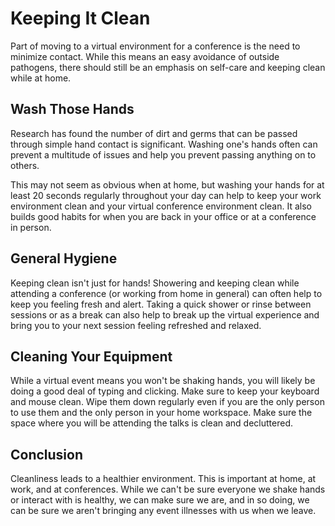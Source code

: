 # Keeping It Clean

Part of moving to a virtual environment for a conference is the need to minimize contact. While this means an easy avoidance of outside pathogens, there should still be an emphasis on self-care and keeping clean while at home.

## Wash Those Hands

Research has found the number of dirt and germs that can be passed through simple hand contact is significant. Washing one's hands often can prevent a multitude of issues and help you prevent passing anything on to others.

This may not seem as obvious when at home, but washing your hands for at least 20 seconds regularly throughout your day can help to keep your work environment clean and your virtual conference environment clean. It also builds good habits for when you are back in your office or at a conference in person.

## General Hygiene

Keeping clean isn't just for hands! Showering and keeping clean while attending a conference (or working from home in general) can often help to keep you feeling fresh and alert. Taking a quick shower or rinse between sessions or as a break can also help to break up the virtual experience and bring you to your next session feeling refreshed and relaxed.

## Cleaning Your Equipment

While a virtual event means you won't be shaking hands, you will likely be doing a good deal of typing and clicking. Make sure to keep your keyboard and mouse clean. Wipe them down regularly even if you are the only person to use them and the only person in your home workspace. Make sure the space where you will be attending the talks is clean and decluttered.

## Conclusion

Cleanliness leads to a healthier environment. This is important at home, at work, and at conferences. While we can't be sure everyone we shake hands or interact with is healthy, we can make sure we are, and in so doing, we can be sure we aren't bringing any event illnesses with us when we leave.

